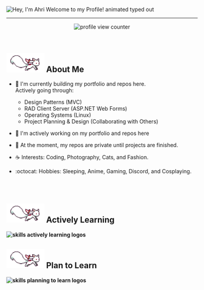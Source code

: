 <!--Description

Inspiration:
HyunCafe
-->
<img src="https://readme-typing-svg.demolab.com?font=Operator+Mono&size=37&duration=2800&pause=2000&color=FAFAFA&center=true&vCenter=true&width=940&height=50&lines=Hey%2C+I'm+Ahri+Welcome+to+my+Profile!" align="middle" alt="Hey, I'm Ahri Welcome to my Profile! animated typed out">
<hr/>
<p align="center">
    <img src="https://komarev.com/ghpvc/?username=Ahripyx&color=0079fa&style=flat-square&label=PROFILE+VIEWS" alt="profile view counter">
</p> <br>
<div>
    <h2><img src="assets/kyubey.gif" width="100"/> <strong>About Me</strong> </h2>
<div/>
    
* 🌳 I'm currently building my portfolio and repos here.  
  Actively going through:  
  - Design Patterns (MVC)  
  - RAD Client Server (ASP.NET Web Forms)  
  - Operating Systems (Linux)  
  - Project Planning & Design (Collaborating with Others)  

* 🐾 I'm actively working on my portfolio and repos here  

* 🌊 At the moment, my repos are private until projects are finished.  

* ☕ Interests: Coding, Photography, Cats, and Fashion.  

* :octocat: Hobbies: Sleeping, Anime, Gaming, Discord, and Cosplaying.

<h2></h2><br>
<div>
    <h2><img src="assets/kyubey.gif" width="100"/> <strong>Actively Learning <strong/></h2>
    <img src="https://skillicons.dev/icons?i=git,linux,html,css,js,python,mysql,c#" alt="skills actively learning logos"> <br> 
    <h2><img src="assets/kyubey.gif" width="100"/> <strong>Plan to Learn <strong/></h2>
    <img src="https://skillicons.dev/icons?i=lua,cpp" alt="skills planning to learn logos">
</div>
